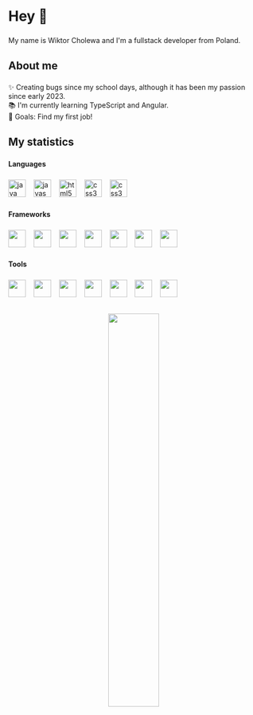 <h1 align="left">Hey 👋</h1>

###

<p align="left">My name is Wiktor Cholewa and I'm a fullstack developer from Poland.</p>

###

<h2 align="left">About me</h2>

###

<p align="left">✨ Creating bugs since my school days, although it has been my passion since early 2023.<br>📚 I'm currently learning TypeScript and Angular.<br>🎯 Goals: Find my first job!</p>

###

<h2 align="left">My statistics</h2>

###

<h4 align="left">Languages</h4>

###

<div align="left">
  <img src="https://wiktorcholewa.dev/assets/img/java-logo.png" height="35" alt="java logo"/>
  <img width="8" />
  <img src="https://cdn.jsdelivr.net/gh/devicons/devicon/icons/javascript/javascript-original.svg" height="35" alt="javascript logo"  />
  <img width="8" />
  <img src="https://cdn.jsdelivr.net/gh/devicons/devicon/icons/html5/html5-original.svg" height="35" alt="html5 logo"  />
  <img width="8" />
  <img src="https://cdn.jsdelivr.net/gh/devicons/devicon/icons/css3/css3-original.svg" height="35" alt="css3 logo"  />
  <img width="8" />
  <img src="https://wiktorcholewa.dev/assets/img/sql-logo.png" height="35" alt="css3 logo"  />
</div>

###

<h4 align="left">Frameworks</h4>

###

<div align="left">
  <img src="https://wiktorcholewa.dev/assets/img/spring-logo.png" height="35" alt=""  />
  <img width="8" />
  <img src="https://wiktorcholewa.dev/assets/img/hibernate-logo.png" height="35" alt=""  />
  <img width="8" />
  <img src="https://wiktorcholewa.dev/assets/img/playwright-logo.png" height="35" alt=""  />
  <img width="8" />
  <img src="https://wiktorcholewa.dev/assets/img/junit-logo.png" height="35" alt=""  />
  <img width="8" />
  <img src="https://wiktorcholewa.dev/assets/img/thymeleaf-logo.png" height="35" alt=""  />
  <img width="8" />
  <img src="https://wiktorcholewa.dev/assets/img/htmx-logo.png" height="35" alt=""  />
  <img width="8" />
  <img src="https://wiktorcholewa.dev/assets/img/scss-logo.png" height="35" alt=""  />
</div>

###

<h4 align="left">Tools</h4>

###

<div align="left">
  <img src="https://cdn.jsdelivr.net/gh/devicons/devicon/icons/intellij/intellij-original.svg" height="35" alt=""  />
  <img width="8" />
  <img src="https://cdn.jsdelivr.net/gh/devicons/devicon/icons/visualstudio/visualstudio-plain.svg" height="35" alt=""  />
  <img width="8" />
  <img src="https://cdn.simpleicons.org/docker/2496ED" height="35" alt=""  />
  <img width="8" />
  <img src="https://cdn.simpleicons.org/git/F05032" height="35" alt=""  />
  <img width="8" />
  <img src="https://cdn.simpleicons.org/apachemaven/C71A36" height="35" alt=""  />
  <img width="8" />
  <img src="https://cdn.jsdelivr.net/gh/devicons/devicon/icons/postgresql/postgresql-original.svg" height="35" alt=""  />
  <img width="8" />
  <img src="https://wiktorcholewa.dev/assets/img/photopea-logo.png" height="35" alt=""  />
</div>

  <h2></h2>
  
  ###
  
<h6 align="center">
  <a href="http://wiktorcholewa.dev/">
    <img src="https://i.ibb.co/k0v69J1/po.png" width="45%" alt=""  />
  </a>
</h6>


